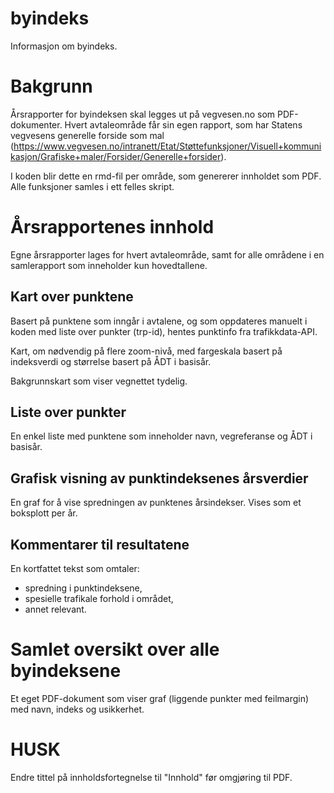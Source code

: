 # byindeks
Informasjon om byindeks.

# Bakgrunn
Årsrapporter for byindeksen skal legges ut på vegvesen.no som PDF-dokumenter. Hvert avtaleområde får sin egen rapport, som har Statens vegvesens generelle forside som mal (https://www.vegvesen.no/intranett/Etat/Støttefunksjoner/Visuell+kommunikasjon/Grafiske+maler/Forsider/Generelle+forsider).

I koden blir dette en rmd-fil per område, som genererer innholdet som PDF. Alle funksjoner samles i ett felles skript.

# Årsrapportenes innhold
Egne årsrapporter lages for hvert avtaleområde, samt for alle områdene i en samlerapport som inneholder kun hovedtallene.

## Kart over punktene
Basert på punktene som inngår i avtalene, og som oppdateres manuelt i koden med liste over punkter (trp-id), hentes punktinfo fra trafikkdata-API.

Kart, om nødvendig på flere zoom-nivå, med fargeskala basert på indeksverdi og størrelse basert på ÅDT i basisår.

Bakgrunnskart som viser vegnettet tydelig.

## Liste over punkter
En enkel liste med punktene som inneholder navn, vegreferanse og ÅDT i basisår.

## Grafisk visning av punktindeksenes årsverdier
En graf for å vise spredningen av punktenes årsindekser. Vises som et boksplott per år.

## Kommentarer til resultatene
En kortfattet tekst som omtaler:

- spredning i punktindeksene,
- spesielle trafikale forhold i området,
- annet relevant.

# Samlet oversikt over alle byindeksene
Et eget PDF-dokument som viser graf (liggende punkter med feilmargin) med navn, indeks og usikkerhet.

# HUSK
Endre tittel på innholdsfortegnelse til "Innhold" før omgjøring til PDF.

